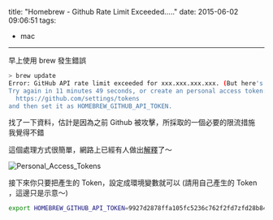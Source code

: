 title: "Homebrew - Github Rate Limit Exceeded....."
date: 2015-06-02 09:06:51
tags:
- mac
---

早上使用 brew 發生錯誤  

<!--more-->

```bash
> brew update
Error: GitHub API rate limit exceeded for xxx.xxx.xxx.xxx. (But here's the good news: Authenticated requests get a higher rate limit. Check out the documentation for more details.)
Try again in 11 minutes 49 seconds, or create an personal access token:
  https://github.com/settings/tokens
and then set it as HOMEBREW_GITHUB_API_TOKEN.
```

找了一下資料，估計是因為之前 Github 被攻擊，所採取的一個必要的限流措施   
我覺得不錯  

這個處理方式很簡單，網路上已經有人做出[解釋](https://gist.github.com/christopheranderton/8644743)了～  

![Personal_Access_Tokens](Personal_Access_Tokens.png)

接下來你只要把產生的 Token，設定成環境變數就可以  (請用自己產生的 Token ，這邊只是示意～)

```bash
export HOMEBREW_GITHUB_API_TOKEN=9927d2878ffa105fc5236c762f2fd7zfd28b841d
```
